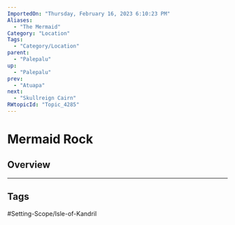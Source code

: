 ```yaml
---
ImportedOn: "Thursday, February 16, 2023 6:10:23 PM"
Aliases:
  - "The Mermaid"
Category: "Location"
Tags:
  - "Category/Location"
parent:
  - "Palepalu"
up:
  - "Palepalu"
prev:
  - "Atuapa"
next:
  - "Skullreign Cairn"
RWtopicId: "Topic_4285"
---
```

# Mermaid Rock
## Overview

---
## Tags
#Setting-Scope/Isle-of-Kandril

